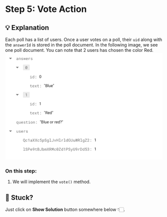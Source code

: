 # Step 5: Vote Action

## 💡 Explanation
Each poll has a list of users. Once a user votes on a poll, their `uid` along with the `answerId` is stored in the poll document.
In the following image, we see one poll document. You can note that 2 users has chosen the color Red.
![](../images/poll.png)

### On this step:
1. We will implement the `vote()` method.

## 🥲 Stuck?
Just click on **Show Solution** button somewhere below 👇🏻.